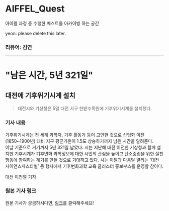 # AIFFEL_Quest

아이펠 과정 중 수행한 퀘스트를 아카이빙 하는 공간

yeon: please delete this later.

### 리뷰어: 김연

---

# "남은 시간, 5년 321일"
## 대전에 기후위기시계 설치

>대전시와 기상청은 5일 대전 서구 한밭수목원에 기후위기시계를 설치했다. 

### 기사 내용 

기후위기시계는 전 세계 과학자, 기후 활동가 등이 고안한 것으로 산업화 이전(1850~1900년) 대비 지구 평균기온이 1.5도 상승하기까지 남은 시간을 알려준다.  
이날 기준으로 거기까지 5년 321일 남았다. 시는 지난해 대전 이전한 기상청과 함께 설치한 기후시계가 기후변화 과학정보에 대한 시민의 관심을 높이고 탄소중립을 위한 실천 행동에 참여하는 계기를 만들 것으로 기대하고 있다. 시는 이달과 다음달 열리는 ‘대전 사이언스페스티벌’ 등 행사에서 기후변화과학 교육 클러스터 홍보부스를 운영할 참이다.  

대전 이천열 기자

### 원본 기사 링크

원본 기사가 궁금하시다면, [링크](https://www.seoul.co.kr/news/newsView.php?id=20230905500183)를 클릭해주세요!

 
